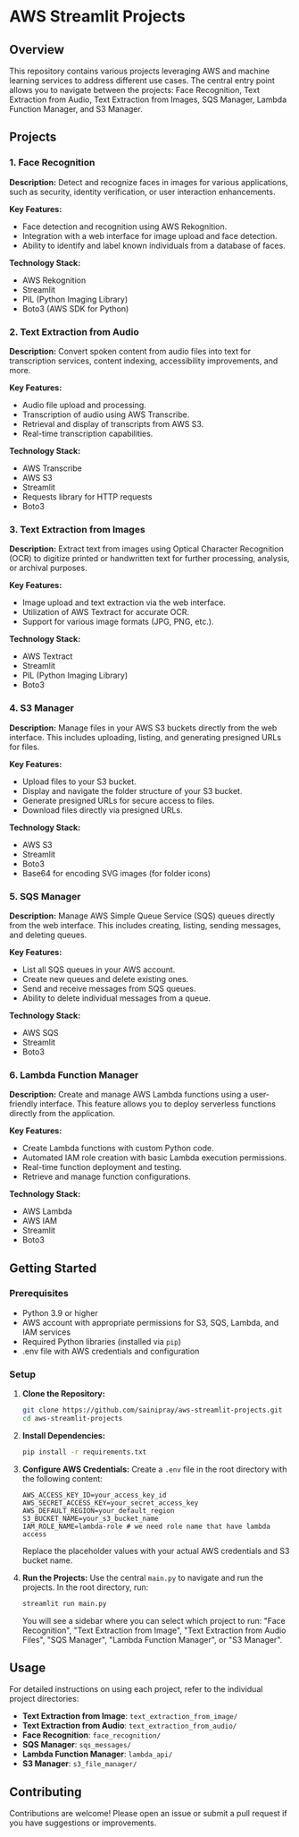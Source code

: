 # AWS Streamlit Projects

## Overview

This repository contains various projects leveraging AWS and machine learning services to address different use cases. The central entry point allows you to navigate between the projects: Face Recognition, Text Extraction from Audio, Text Extraction from Images, SQS Manager, Lambda Function Manager, and S3 Manager.

## Projects

### 1. Face Recognition

**Description:**
Detect and recognize faces in images for various applications, such as security, identity verification, or user interaction enhancements.

**Key Features:**

- Face detection and recognition using AWS Rekognition.
- Integration with a web interface for image upload and face detection.
- Ability to identify and label known individuals from a database of faces.

**Technology Stack:**

- AWS Rekognition
- Streamlit
- PIL (Python Imaging Library)
- Boto3 (AWS SDK for Python)

### 2. Text Extraction from Audio

**Description:**
Convert spoken content from audio files into text for transcription services, content indexing, accessibility improvements, and more.

**Key Features:**

- Audio file upload and processing.
- Transcription of audio using AWS Transcribe.
- Retrieval and display of transcripts from AWS S3.
- Real-time transcription capabilities.

**Technology Stack:**

- AWS Transcribe
- AWS S3
- Streamlit
- Requests library for HTTP requests
- Boto3

### 3. Text Extraction from Images

**Description:**
Extract text from images using Optical Character Recognition (OCR) to digitize printed or handwritten text for further processing, analysis, or archival purposes.

**Key Features:**

- Image upload and text extraction via the web interface.
- Utilization of AWS Textract for accurate OCR.
- Support for various image formats (JPG, PNG, etc.).

**Technology Stack:**

- AWS Textract
- Streamlit
- PIL (Python Imaging Library)
- Boto3

### 4. S3 Manager

**Description:**
Manage files in your AWS S3 buckets directly from the web interface. This includes uploading, listing, and generating presigned URLs for files.

**Key Features:**

- Upload files to your S3 bucket.
- Display and navigate the folder structure of your S3 bucket.
- Generate presigned URLs for secure access to files.
- Download files directly via presigned URLs.

**Technology Stack:**

- AWS S3
- Streamlit
- Boto3
- Base64 for encoding SVG images (for folder icons)

### 5. SQS Manager

**Description:**
Manage AWS Simple Queue Service (SQS) queues directly from the web interface. This includes creating, listing, sending messages, and deleting queues.

**Key Features:**

- List all SQS queues in your AWS account.
- Create new queues and delete existing ones.
- Send and receive messages from SQS queues.
- Ability to delete individual messages from a queue.

**Technology Stack:**

- AWS SQS
- Streamlit
- Boto3

### 6. Lambda Function Manager

**Description:**
Create and manage AWS Lambda functions using a user-friendly interface. This feature allows you to deploy serverless functions directly from the application.

**Key Features:**

- Create Lambda functions with custom Python code.
- Automated IAM role creation with basic Lambda execution permissions.
- Real-time function deployment and testing.
- Retrieve and manage function configurations.

**Technology Stack:**

- AWS Lambda
- AWS IAM
- Streamlit
- Boto3

## Getting Started

### Prerequisites

- Python 3.9 or higher
- AWS account with appropriate permissions for S3, SQS, Lambda, and IAM services
- Required Python libraries (installed via `pip`)
- .env file with AWS credentials and configuration

### Setup

1. **Clone the Repository:**
   ```bash
   git clone https://github.com/sainipray/aws-streamlit-projects.git
   cd aws-streamlit-projects
   ```

2. **Install Dependencies:**
   ```bash
   pip install -r requirements.txt
   ```

3. **Configure AWS Credentials:**
   Create a `.env` file in the root directory with the following content:
   ```dotenv
   AWS_ACCESS_KEY_ID=your_access_key_id
   AWS_SECRET_ACCESS_KEY=your_secret_access_key
   AWS_DEFAULT_REGION=your_default_region
   S3_BUCKET_NAME=your_s3_bucket_name
   IAM_ROLE_NAME=lambda-role # we need role name that have lambda access
   ```
   Replace the placeholder values with your actual AWS credentials and S3 bucket name.

4. **Run the Projects:**
   Use the central `main.py` to navigate and run the projects. In the root directory, run:
   ```bash
   streamlit run main.py
   ```
   You will see a sidebar where you can select which project to run: "Face Recognition", "Text Extraction from Image", "Text Extraction from Audio Files", "SQS Manager", "Lambda Function Manager", or "S3 Manager".

## Usage

For detailed instructions on using each project, refer to the individual project directories:

- **Text Extraction from Image**: `text_extraction_from_image/`
- **Text Extraction from Audio**: `text_extraction_from_audio/`
- **Face Recognition**: `face_recognition/`
- **SQS Manager**: `sqs_messages/`
- **Lambda Function Manager**: `lambda_api/`
- **S3 Manager**: `s3_file_manager/`

## Contributing

Contributions are welcome! Please open an issue or submit a pull request if you have suggestions or improvements.

